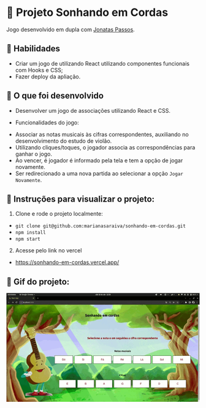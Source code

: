 # :dart: Projeto Sonhando em Cordas
Jogo desenvolvido em dupla com [Jonatas Passos](https://github.com/jonataspassos96).


## :brain: Habilidades

- Criar um jogo de utilizando React utilizando componentes funcionais com Hooks e CSS;
- Fazer deploy da apliação.


## :wrench: O que foi desenvolvido

- Desenvolver um jogo de associações utilizando React e CSS.

* Funcionalidades do jogo:
- Associar as notas musicais às cifras correspondentes, auxiliando no desenvolvimento do estudo de violão.
- Utilizando cliques/toques, o jogador associa as correspondências para ganhar o jogo.
- Ao vencer, é jogador é informado pela tela e tem a opção de jogar novamente.
- Ser redirecionado a uma nova partida ao selecionar a opção `Jogar Novamente`.


## :game_die: Instruções para visualizar o projeto:

1. Clone e rode o projeto localmente:
  * `git clone git@github.com:marianasaraiva/sonhando-em-cordas.git`
  * `npm install`
  * `npm start`

2. Acesse pelo link no vercel
  * https://sonhando-em-cordas.vercel.app/

## :dart: Gif do projeto:
<p align="center">
  <img  src="https://github.com/marianasaraiva/sonhando-em-cordas/blob/master/src/images/SonhandoEmCordas.gif" alt="Sonhando em Cordas Gif"/>
</p>
